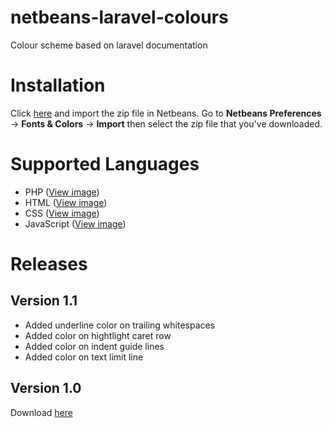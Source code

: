 netbeans-laravel-colours
========================

Colour scheme based on laravel documentation

# Installation
Click [here](https://github.com/eldotz/netbeans-laravel-colours/releases/download/V1.1/netbeans-laravel-colours_version1-1.zip) and import the zip file in Netbeans. Go to **Netbeans Preferences** -> **Fonts & Colors** -> **Import** then select the zip file that you've downloaded.

# Supported Languages
* PHP ([View image](https://github.com/eldotz/netbeans-laravel-colours/blob/master/screenshots/version%201.1.png))
* HTML ([View image](https://github.com/eldotz/netbeans-laravel-colours/blob/master/screenshots/html.png))
* CSS ([View image](https://github.com/eldotz/netbeans-laravel-colours/blob/master/screenshots/css.png))
* JavaScript ([View image](https://github.com/eldotz/netbeans-laravel-colours/blob/master/screenshots/javascript.png))

# Releases
## Version 1.1
* Added underline color on trailing whitespaces
* Added color on hightlight caret row
* Added color on indent guide lines
* Added color on text limit line

## Version 1.0
Download [here](https://github.com/eldotz/netbeans-laravel-colours/releases/download/V1.0/netbeans-laravel-colours.zip)
